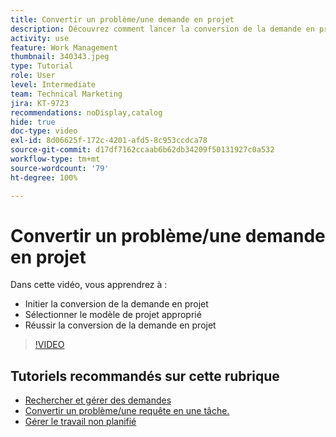 ```yaml
---
title: Convertir un problème/une demande en projet
description: Découvrez comment lancer la conversion de la demande en projet, sélectionner le modèle de projet approprié et terminer la conversion.
activity: use
feature: Work Management
thumbnail: 340343.jpeg
type: Tutorial
role: User
level: Intermediate
team: Technical Marketing
jira: KT-9723
recommendations: noDisplay,catalog
hide: true
doc-type: video
exl-id: 8d06625f-172c-4201-afd5-8c953ccdca78
source-git-commit: d17df7162ccaab6b62db34209f50131927c0a532
workflow-type: tm+mt
source-wordcount: '79'
ht-degree: 100%

---
```


# Convertir un problème/une demande en projet

Dans cette vidéo, vous apprendrez à :

* Initier la conversion de la demande en projet
* Sélectionner le modèle de projet approprié
* Réussir la conversion de la demande en projet

>[!VIDEO](https://video.tv.adobe.com/v/340343/?quality=12&learn=on&enablevpops)


## Tutoriels recommandés sur cette rubrique

* [Rechercher et gérer des demandes](/help/manage-work/issues-requests/find-requests.md)
* [Convertir un problème/une requête en une tâche.](/help/manage-work/issues-requests/convert-issues-to-other-work-items.md)
* [Gérer le travail non planifié](/help/manage-work/issues-requests/handle-unplanned-work.md)
